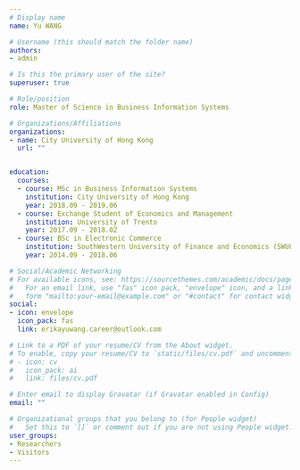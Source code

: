 ```yaml
---
# Display name
name: Yu WANG

# Username (this should match the folder name)
authors:
- admin

# Is this the primary user of the site?
superuser: true

# Role/position
role: Master of Science in Business Information Systems

# Organizations/Affiliations
organizations:
- name: City University of Hong Kong
  url: ""


education:
  courses:
  - course: MSc in Business Information Systems
    institution: City University of Hong Kong
    year: 2018.09 - 2019.06
  - course: Exchange Student of Economics and Management
    institution: University of Trento
    year: 2017.09 - 2018.02
  - course: BSc in Electronic Commerce
    institution: SouthWestern University of Finance and Economics (SWUFE)
    year: 2014.09 - 2018.06

# Social/Academic Networking
# For available icons, see: https://sourcethemes.com/academic/docs/page-builder/#icons
#   For an email link, use "fas" icon pack, "envelope" icon, and a link in the
#   form "mailto:your-email@example.com" or "#contact" for contact widget.
social:
- icon: envelope
  icon_pack: fas
  link: erikayuwang.career@outlook.com

# Link to a PDF of your resume/CV from the About widget.
# To enable, copy your resume/CV to `static/files/cv.pdf` and uncomment the lines below.
# - icon: cv
#   icon_pack: ai
#   link: files/cv.pdf

# Enter email to display Gravatar (if Gravatar enabled in Config)
email: ""

# Organizational groups that you belong to (for People widget)
#   Set this to `[]` or comment out if you are not using People widget.
user_groups:
- Researchers
- Visitors
---
```


